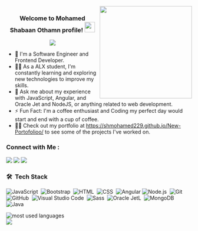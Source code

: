 
<img width="250" align="right" src="https://c.tenor.com/_DOBjnGspYAAAAAM/code-coding.gif">

<h3 align="center">
  Welcome to Mohamed Shabaan Othamn profile!
  <img src="https://media.giphy.com/media/hvRJCLFzcasrR4ia7z/giphy.gif" width="28">
</h3>

<!-- Typing SVG by DenverCoder1 - https://github.com/DenverCoder1/readme-typing-svg -->
<p align="center">
  <a href="https://github.com/DenverCoder1/readme-typing-svg"><img src="https://readme-typing-svg.herokuapp.com/?lines=Frontend%20web%20developer;Always%20learning%20new%20things&font=Fira%20Code&center=true&width=440&height=45&color=f75c7e&vCenter=true&size=22"></a>
</p> 

- 🏢 I'm a Software Engineer and Frontend Developer.
- 👨‍💻 As a ALX student, I'm constantly learning and exploring new technologies to improve my skills.
- 💬 Ask me about my experience with JavaScript, Angular, and Oracle Jet and NodeJS, or anything related to web development.
- ⚡ Fun Fact: I'm a coffee enthusiast and Coding my perfect day would start and end with a cup of coffee.
- 👨‍💻 Check out my portfolio at https://shmohamed229.github.io/New-Portofolioo/ to see some of the projects I've worked on.


### Connect with Me :

<a href="https://linkedin.com/in//mohammed-shabaan-othman-3392a2191" target="_blank"><img src="https://img.shields.io/badge/-Mohamed%20Shabaan-0077B5?style=for-the-badge&logo=Linkedin&logoColor=white"/></a>
<a href="https://t.me/Mohammed%20ShaBaan" target="_blank"><img src="https://img.shields.io/badge/-Mohamed%20Shabaan-0077B5?style=for-the-badge&logo=Telegram&logoColor=white"/></a>
<a href="https://facebook.com/mohamed.uwk.5249" target="_blank"><img src="https://img.shields.io/badge/-Mohamed%20Shabaan-0077B5?style=for-the-badge&logo=facebook&logoColor=white"/></a>
### 🛠 &nbsp;Tech Stack
![JavaScript](https://img.shields.io/badge/-JavaScript-05122A?style=flat&logo=javascript)&nbsp;
![Bootstrap](https://img.shields.io/badge/-Bootstrap-05122A?style=flat&logo=bootstrap&logoColor=563D7C)&nbsp;
![HTML](https://img.shields.io/badge/-HTML-05122A?style=flat&logo=HTML5)&nbsp;
![CSS](https://img.shields.io/badge/-CSS-05122A?style=flat&logo=CSS3&logoColor=1572B6)&nbsp;
![Angular](https://img.shields.io/badge/-Angular-05122A?style=flat&logo=Angular)
![Node.js](https://img.shields.io/badge/-Node.js-05122A?style=flat&logo=node.js&logoColor=339933)&nbsp;
![Git](https://img.shields.io/badge/-Git-05122A?style=flat&logo=git)&nbsp;
![GitHub](https://img.shields.io/badge/-GitHub-05122A?style=flat&logo=github)&nbsp;
![Visual Studio Code](https://img.shields.io/badge/-Visual%20Studio%20Code-05122A?style=flat&logo=visual-studio-code&logoColor=007ACC)&nbsp;
![Sass](https://img.shields.io/badge/-Sass-05122A?style=flat&logo=sass)&nbsp;
![Oracle JetL](https://img.shields.io/badge/-Ojet-05122A?style=flat&logo=OracleL)&nbsp;
![MongoDB](https://img.shields.io/badge/-MongoDB-05122A?style=flat&logo=MongoDB)&nbsp;
![Java](https://img.shields.io/badge/-Javan%20-05122A?style=flat&logo=Java)&nbsp;




<img align="left" src="https://github-readme-stats.vercel.app/api/top-langs?username=SHmohamed229&show_icons=true&locale=en&layout=compact&theme=radical" alt="most used languages" />
<br>
<a href="https://komarev.com/ghpvc/?username=yousefdergham&style=for-the-badge">
    <img src="https://komarev.com/ghpvc/?username=yousefdergham&style=for-the-badge">
</a>
